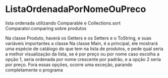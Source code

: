 # ListaOrdenadaPorNomeOuPreco
lista ordenada utilizando Comparable e Collections.sort Comparator.comparing sobre produtos 

Na classe Produto, haverá os Getters e os Setters e o ToString, e suas variáveis importantes a classe
Na classe Main, é a principal, ele mostrará uma espécie de catálogo do que tem na lista de produtos, e pede qual seria a melhor visualização da lista, se é por preço ou por nome
caso escolha a opção 1, seria ordenada por nome crescente por padrão, e a opção 2 seria por preço. Fora essas opções, ocorre uma exceção, parando completamente o programa
